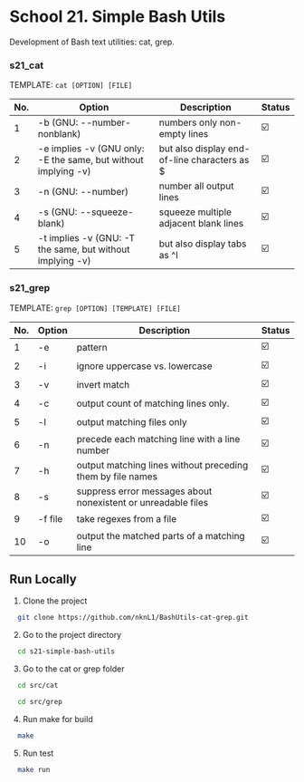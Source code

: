 # School 21. Simple Bash Utils

Development of Bash text utilities: cat, grep.

### s21_cat

TEMPLATE: `cat [OPTION] [FILE]`

| No. | Option                                                      | Description                                  | Status |
| --- | ----------------------------------------------------------- | -------------------------------------------- | ------ |
| 1   | -b (GNU: --number-nonblank)                                 | numbers only non-empty lines                 | ☑️    |
| 2   | -e implies -v (GNU only: -E the same, but without implying -v) | but also display end-of-line characters as $ | ☑️     |
| 3   | -n (GNU: --number)                                          | number all output lines                      | ☑️     |
| 4   | -s (GNU: --squeeze-blank)                                   | squeeze multiple adjacent blank lines        | ☑️     |
| 5   | -t implies -v (GNU: -T the same, but without implying -v)      | but also display tabs as ^I                  | ☑️     |

### s21_grep

TEMPLATE: `grep [OPTION] [TEMPLATE] [FILE]`

| No. | Option  | Description                                                   | Status |
| --- | ------- | ------------------------------------------------------------- | ------ |
| 1   | -e      | pattern                                                       | ☑️     |
| 2   | -i      | ignore uppercase vs. lowercase                                | ☑️     |
| 3   | -v      | invert match                                                  | ☑️     |
| 4   | -c      | output count of matching lines only.                          | ☑️     |
| 5   | -l      | output matching files only                                    | ☑️     |
| 6   | -n      | precede each matching line with a line number                 | ☑️     |
| 7   | -h      | output matching lines without preceding them by file names    | ☑️     |
| 8   | -s      | suppress error messages about nonexistent or unreadable files | ☑️     |
| 9   | -f file | take regexes from a file                                      | ☑️     |
| 10  | -o      | output the matched parts of a matching line                   | ☑️     |

## Run Locally

1. Clone the project

```bash
  git clone https://github.com/nknL1/BashUtils-cat-grep.git
```

2. Go to the project directory

```bash
  cd s21-simple-bash-utils
```

3. Go to the cat or grep folder

```bash
  cd src/cat
```
```bash
  cd src/grep
```

4. Run make for build

```bash
  make
```

5. Run test

```bash
  make run
```

